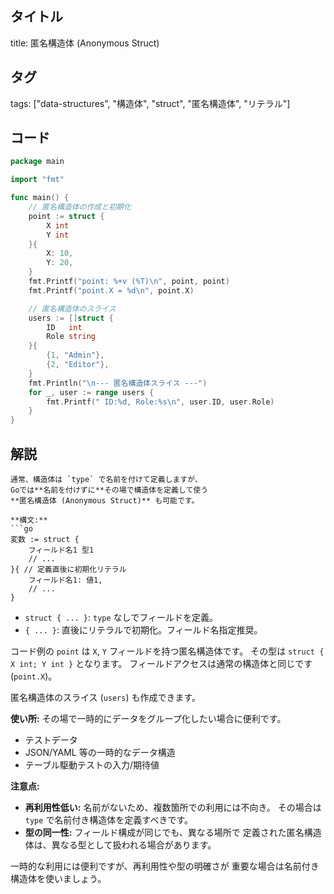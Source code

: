 ## タイトル
title: 匿名構造体 (Anonymous Struct)

## タグ
tags: ["data-structures", "構造体", "struct", "匿名構造体", "リテラル"]

## コード
```go
package main

import "fmt"

func main() {
	// 匿名構造体の作成と初期化
	point := struct {
		X int
		Y int
	}{
		X: 10,
		Y: 20,
	}
	fmt.Printf("point: %+v (%T)\n", point, point)
	fmt.Printf("point.X = %d\n", point.X)

	// 匿名構造体のスライス
	users := []struct {
		ID   int
		Role string
	}{
		{1, "Admin"},
		{2, "Editor"},
	}
	fmt.Println("\n--- 匿名構造体スライス ---")
	for _, user := range users {
		fmt.Printf(" ID:%d, Role:%s\n", user.ID, user.Role)
	}
}

```

## 解説
```text
通常、構造体は `type` で名前を付けて定義しますが、
Goでは**名前を付けずに**その場で構造体を定義して使う
**匿名構造体 (Anonymous Struct)** も可能です。

**構文:**
```go
変数 := struct {
    フィールド名1 型1
    // ...
}{ // 定義直後に初期化リテラル
    フィールド名1: 値1,
    // ...
}
```
*   `struct { ... }`: `type` なしでフィールドを定義。
*   `{ ... }`: 直後にリテラルで初期化。フィールド名指定推奨。

コード例の `point` は `X`, `Y` フィールドを持つ匿名構造体です。
その型は `struct { X int; Y int }` となります。
フィールドアクセスは通常の構造体と同じです (`point.X`)。

匿名構造体のスライス (`users`) も作成できます。

**使い所:**
その場で一時的にデータをグループ化したい場合に便利です。
*   テストデータ
*   JSON/YAML 等の一時的なデータ構造
*   テーブル駆動テストの入力/期待値

**注意点:**
*   **再利用性低い:** 名前がないため、複数箇所での利用には不向き。
    その場合は `type` で名前付き構造体を定義すべきです。
*   **型の同一性:** フィールド構成が同じでも、異なる場所で
    定義された匿名構造体は、異なる型として扱われる場合があります。

一時的な利用には便利ですが、再利用性や型の明確さが
重要な場合は名前付き構造体を使いましょう。